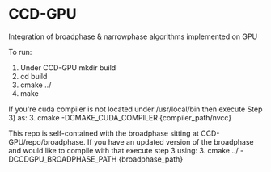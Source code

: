 # CCD-GPU
Integration of broadphase &amp; narrowphase algorithms implemented on GPU

To run:
1. Under CCD-GPU mkdir build
2. cd build
3. cmake ../
4. make

If you're cuda compiler is not located under /usr/local/bin then execute Step 3) as:
3. cmake -DCMAKE_CUDA_COMPILER {compiler_path/nvcc}

This repo is self-contained with the broadphase sitting at CCD-GPU/repo/broadphase. If you have an updated version of the broadphase and would like to compile with that execute step 3 using:
3. cmake ../ -DCCDGPU_BROADPHASE_PATH {broadphase_path}
